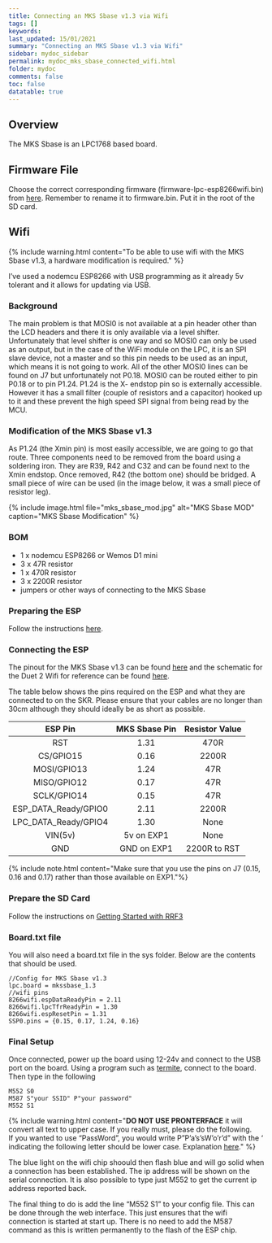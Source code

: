 ```yaml
---
title: Connecting an MKS Sbase v1.3 via Wifi
tags: []
keywords: 
last_updated: 15/01/2021
summary: "Connecting an MKS Sbase v1.3 via Wifi"
sidebar: mydoc_sidebar
permalink: mydoc_mks_sbase_connected_wifi.html
folder: mydoc
comments: false
toc: false
datatable: true
---
```


## Overview

The MKS Sbase is an LPC1768 based board.

## Firmware File

Choose the correct corresponding firmware (firmware-lpc-esp8266wifi.bin) from [here](https://github.com/gloomyandy/RepRapFirmware/releases). Remember to rename it to firmware.bin. Put it in the root of the SD card.

## Wifi

{% include warning.html content="To be able to use wifi with the MKS Sbase v1.3, a hardware modification is required." %}

I’ve used a nodemcu ESP8266 with USB programming as it already 5v tolerant and it allows for updating via USB.

### Background

The main problem is that MOSI0 is not available at a pin header other than the LCD headers and there it is only available via a level shifter. 
Unfortunately that level shifter is one way and so MOSI0 can only be used as an output, but in the case of the WiFi module on the LPC, it is an SPI slave device, not a master and so this pin needs to be used as an input, which means it is not going to work. 
All of the other MOSI0 lines can be found on J7 but unfortunately not P0.18.
MOSI0 can be routed either to pin P0.18 or to pin P1.24. P1.24 is the X- endstop pin so is externally accessible. However it has a small filter (couple of resistors and a capacitor) hooked up to it and these prevent the high speed SPI signal from being read by the MCU.

### Modification of the MKS Sbase v1.3

As P1.24 (the Xmin pin) is most easily accessible, we are going to go that route.
Three components need to be removed from the board using a soldering iron.
They are R39, R42 and C32 and can be found next to the Xmin endstop.
Once removed, R42 (the bottom one) should be bridged. A small piece of wire can be used (in the image below, it was a small piece of resistor leg).

{% include image.html file="mks_sbase_mod.jpg" alt="MKS Sbase MOD" caption="MKS Sbase Modification" %}

### BOM

* 1 x nodemcu ESP8266 or Wemos D1 mini
* 3 x 47R resistor
* 1 x 470R resistor
* 3 x 2200R resistor
* jumpers or other ways of connecting to the MKS Sbase

### Preparing the ESP

Follow the instructions [here](mydoc_lpc_esp.html).

### Connecting the ESP

The pinout for the MKS Sbase v1.3 can be found [here](https://github.com/bigtreetech/BIGTREETECH-SKR-V1.3/blob/master/BTT%20SKR%20V1.4/Hardware/BTT%20SKR%20V1.4PIN.pdf) and the schematic for the Duet 2 Wifi for reference can be found [here](https://github.com/T3P3/Duet/blob/master/Duet2/Duet2v1.04/DuetWifiv1.04a_Schematic.pdf). 

The table below shows the pins required on the ESP and what they are connected to on the SKR. Please ensure that your cables are no longer than 30cm although they should ideally be as short as possible.  

<div class="datatable-begin"></div>

| ESP Pin       | MKS Sbase Pin       | Resistor Value  |
| :-------------: |:-------------:| :---------------:|
| RST           | 1.31          | 470R            |
| CS/GPIO15     | 0.16          | 2200R           |
| MOSI/GPIO13   | 1.24          | 47R             |
| MISO/GPIO12   | 0.17          | 47R             |
| SCLK/GPIO14  | 0.15          | 47R             |
| ESP_DATA_Ready/GPIO0   | 2.11          | 2200R             |
| LPC_DATA_Ready/GPIO4   | 1.30          | None            |
| VIN(5v)   | 5v on EXP1          | None             |
| GND   | GND on EXP1          | 2200R to RST             |

<div class="datatable-end"></div>

{% include note.html content="Make sure that you use the pins on J7 (0.15, 0.16 and 0.17) rather than those available on EXP1."%}

### Prepare the SD Card

Follow the instructions on [Getting Started with RRF3](https://github.com/gloomyandy/RepRapFirmware/wiki/Getting-Started---RRF3)

### Board.txt file

You will also need a board.txt file in the sys folder. Below are the contents that should be used.

```
//Config for MKS Sbase v1.3
lpc.board = mkssbase_1.3
//wifi pins
8266wifi.espDataReadyPin = 2.11
8266wifi.lpcTfrReadyPin = 1.30
8266wifi.espResetPin = 1.31
SSP0.pins = {0.15, 0.17, 1.24, 0.16}
```

### Final Setup

Once connected, power up the board using 12-24v and connect to the USB port on the board. Using a program such as [termite](https://www.compuphase.com/software_termite.htm), connect to the board. Then type in the following

```
M552 S0
M587 S"your SSID" P"your password"
M552 S1
```

{% include warning.html content="**DO NOT USE PRONTERFACE** it will convert all text to upper case. If you really must, please do the following. <br/>  If you wanted to use “PassWord”, you would write P”P’a’s’sW’o’r’d” with the ‘ indicating the following letter should be lower case. Explanation [here](https://duet3d.dozuki.com/Wiki/Gcode#Section_M587_Add_WiFi_host_network_to_remembered_list_or_list_remembered_networks)." %}

The blue light on the wifi chip shoould then flash blue and will go solid when a connection has been established. The ip address will be shown on the serial connection. It is also possible to type just M552 to get the current ip address reported back.

The final thing to do is add the line “M552 S1” to your config file. This can be done through the web interface. This just ensures that the wifi connection is started at start up. There is no need to add the M587 command as this is written permanently to the flash of the ESP chip.